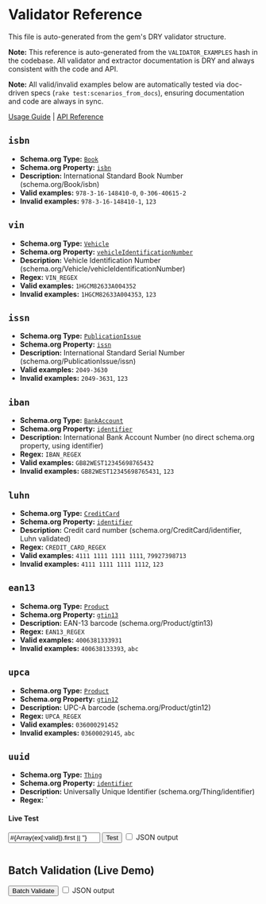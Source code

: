 # Validator Reference
This file is auto-generated from the gem's DRY validator structure.

**Note:** This reference is auto-generated from the `VALIDATOR_EXAMPLES` hash in the codebase. All validator and extractor documentation is DRY and always consistent with the code and API.

**Note:** All valid/invalid examples below are automatically tested via doc-driven specs (`rake test:scenarios_from_docs`), ensuring documentation and code are always in sync.

[Usage Guide](usage.md) | [API Reference](api.markdown)

## `isbn`
- **Schema.org Type:** [`Book`](https://schema.org/Book)
- **Schema.org Property:** [`isbn`](https://schema.org/isbn)
- **Description:** International Standard Book Number (schema.org/Book/isbn)
- **Valid examples:** `978-3-16-148410-0`, `0-306-40615-2`
- **Invalid examples:** `978-3-16-148410-1`, `123`

## `vin`
- **Schema.org Type:** [`Vehicle`](https://schema.org/Vehicle)
- **Schema.org Property:** [`vehicleIdentificationNumber`](https://schema.org/vehicleIdentificationNumber)
- **Description:** Vehicle Identification Number (schema.org/Vehicle/vehicleIdentificationNumber)
- **Regex:** `VIN_REGEX`
- **Valid examples:** `1HGCM82633A004352`
- **Invalid examples:** `1HGCM82633A004353`, `123`

## `issn`
- **Schema.org Type:** [`PublicationIssue`](https://schema.org/PublicationIssue)
- **Schema.org Property:** [`issn`](https://schema.org/issn)
- **Description:** International Standard Serial Number (schema.org/PublicationIssue/issn)
- **Valid examples:** `2049-3630`
- **Invalid examples:** `2049-3631`, `123`

## `iban`
- **Schema.org Type:** [`BankAccount`](https://schema.org/BankAccount)
- **Schema.org Property:** [`identifier`](https://schema.org/identifier)
- **Description:** International Bank Account Number (no direct schema.org property, using identifier)
- **Regex:** `IBAN_REGEX`
- **Valid examples:** `GB82WEST12345698765432`
- **Invalid examples:** `GB82WEST12345698765431`, `123`

## `luhn`
- **Schema.org Type:** [`CreditCard`](https://schema.org/CreditCard)
- **Schema.org Property:** [`identifier`](https://schema.org/identifier)
- **Description:** Credit card number (schema.org/CreditCard/identifier, Luhn validated)
- **Regex:** `CREDIT_CARD_REGEX`
- **Valid examples:** `4111 1111 1111 1111`, `79927398713`
- **Invalid examples:** `4111 1111 1111 1112`, `123`

## `ean13`
- **Schema.org Type:** [`Product`](https://schema.org/Product)
- **Schema.org Property:** [`gtin13`](https://schema.org/gtin13)
- **Description:** EAN-13 barcode (schema.org/Product/gtin13)
- **Regex:** `EAN13_REGEX`
- **Valid examples:** `4006381333931`
- **Invalid examples:** `400638133393`, `abc`

## `upca`
- **Schema.org Type:** [`Product`](https://schema.org/Product)
- **Schema.org Property:** [`gtin12`](https://schema.org/gtin12)
- **Description:** UPC-A barcode (schema.org/Product/gtin12)
- **Regex:** `UPCA_REGEX`
- **Valid examples:** `036000291452`
- **Invalid examples:** `03600029145`, `abc`

## `uuid`
- **Schema.org Type:** [`Thing`](https://schema.org/Thing)
- **Schema.org Property:** [`identifier`](https://schema.org/identifier)
- **Description:** Universally Unique Identifier (schema.org/Thing/identifier)
- **Regex:** `

#### Live Test
<div data-controller="validator-test" data-validator-test-symbol-value="#{symbol}">
  <input data-validator-test-target="input" value="#{Array(ex[:valid]).first || ''}">
  <button data-action="click->validator-test#validate">Test</button>
  <label><input type="checkbox" data-validator-test-target="jsonToggle"> JSON output</label>
  <pre data-validator-test-target="output"></pre>
</div>

## Batch Validation (Live Demo)

<div data-controller="validator-batch" data-validator-batch-symbol-value="isbn">
  <div data-validator-batch-target="inputs"></div>
  <button data-action="click->validator-batch#validate">Batch Validate</button>
  <label>
    <input type="checkbox" data-validator-batch-target="jsonToggle"> JSON output
  </label>
  <pre data-validator-batch-target="output"></pre>
</div>